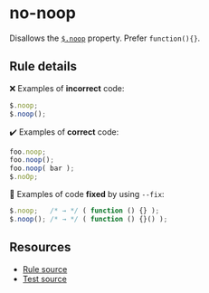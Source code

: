 # no-noop

Disallows the [`$.noop`](https://api.jquery.com/jQuery.noop/) property. Prefer `function(){}`.

## Rule details

❌ Examples of **incorrect** code:
```js
$.noop;
$.noop();
```

✔️ Examples of **correct** code:
```js
foo.noop;
foo.noop();
foo.noop( bar );
$.noOp;
```

🔧 Examples of code **fixed** by using  `--fix`:
```js
$.noop;   /* → */ ( function () {} );
$.noop(); /* → */ ( function () {}() );
```

## Resources

* [Rule source](/src/rules/no-noop.js)
* [Test source](/src/tests/no-noop.js)
